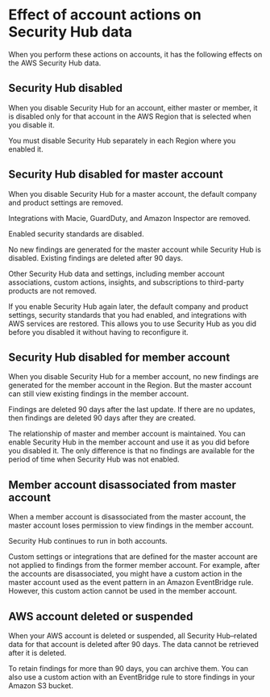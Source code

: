 # Effect of account actions on Security Hub data<a name="securityhub-data-retention"></a>

When you perform these actions on accounts, it has the following effects on the AWS Security Hub data\.

## Security Hub disabled<a name="securityhub-effects-disable-securityhub"></a>

When you disable Security Hub for an account, either master or member, it is disabled only for that account in the AWS Region that is selected when you disable it\.

You must disable Security Hub separately in each Region where you enabled it\.

## Security Hub disabled for master account<a name="securityhub-effect-disable-master"></a>

When you disable Security Hub for a master account, the default company and product settings are removed\.

Integrations with Macie, GuardDuty, and Amazon Inspector are removed\.

Enabled security standards are disabled\.

No new findings are generated for the master account while Security Hub is disabled\. Existing findings are deleted after 90 days\.

Other Security Hub data and settings, including member account associations, custom actions, insights, and subscriptions to third\-party products are not removed\.

If you enable Security Hub again later, the default company and product settings, security standards that you had enabled, and integrations with AWS services are restored\. This allows you to use Security Hub as you did before you disabled it without having to reconfigure it\.

## Security Hub disabled for member account<a name="securityhub-effects-disable-member"></a>

When you disable Security Hub for a member account, no new findings are generated for the member account in the Region\. But the master account can still view existing findings in the member account\.

Findings are deleted 90 days after the last update\. If there are no updates, then findings are deleted 90 days after they are created\.

The relationship of master and member account is maintained\. You can enable Security Hub in the member account and use it as you did before you disabled it\. The only difference is that no findings are available for the period of time when Security Hub was not enabled\.

## Member account disassociated from master account<a name="securityhub-effects-member-disassociation"></a>

When a member account is disassociated from the master account, the master account loses permission to view findings in the member account\.

Security Hub continues to run in both accounts\.

Custom settings or integrations that are defined for the master account are not applied to findings from the former member account\. For example, after the accounts are disassociated, you might have a custom action in the master account used as the event pattern in an Amazon EventBridge rule\. However, this custom action cannot be used in the member account\.

## AWS account deleted or suspended<a name="securityhub-effects-account-deletion"></a>

When your AWS account is deleted or suspended, all Security Hub–related data for that account is deleted after 90 days\. The data cannot be retrieved after it is deleted\.

To retain findings for more than 90 days, you can archive them\. You can also use a custom action with an EventBridge rule to store findings in your Amazon S3 bucket\.